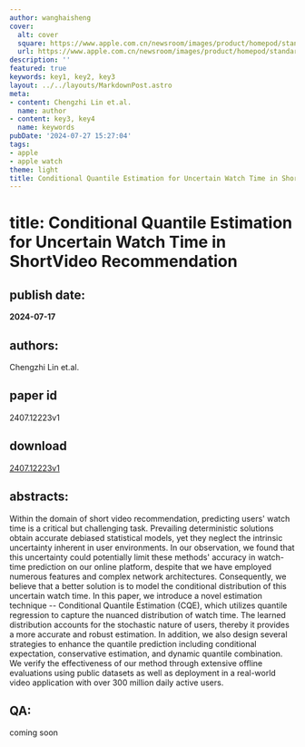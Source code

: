 ```yaml
---
author: wanghaisheng
cover:
  alt: cover
  square: https://www.apple.com.cn/newsroom/images/product/homepod/standard/Apple-HomePod-hero-230118_big.jpg.large_2x.jpg
  url: https://www.apple.com.cn/newsroom/images/product/homepod/standard/Apple-HomePod-hero-230118_big.jpg.large_2x.jpg
description: ''
featured: true
keywords: key1, key2, key3
layout: ../../layouts/MarkdownPost.astro
meta:
- content: Chengzhi Lin et.al.
  name: author
- content: key3, key4
  name: keywords
pubDate: '2024-07-27 15:27:04'
tags:
- apple
- apple watch
theme: light
title: Conditional Quantile Estimation for Uncertain Watch Time in ShortVideo Recommendation
---
```


# title: Conditional Quantile Estimation for Uncertain Watch Time in ShortVideo Recommendation 
## publish date: 
**2024-07-17** 
## authors: 
  Chengzhi Lin et.al. 
## paper id
2407.12223v1
## download
[2407.12223v1](http://arxiv.org/abs/2407.12223v1)
## abstracts:
Within the domain of short video recommendation, predicting users' watch time is a critical but challenging task. Prevailing deterministic solutions obtain accurate debiased statistical models, yet they neglect the intrinsic uncertainty inherent in user environments. In our observation, we found that this uncertainty could potentially limit these methods' accuracy in watch-time prediction on our online platform, despite that we have employed numerous features and complex network architectures. Consequently, we believe that a better solution is to model the conditional distribution of this uncertain watch time.   In this paper, we introduce a novel estimation technique -- Conditional Quantile Estimation (CQE), which utilizes quantile regression to capture the nuanced distribution of watch time. The learned distribution accounts for the stochastic nature of users, thereby it provides a more accurate and robust estimation. In addition, we also design several strategies to enhance the quantile prediction including conditional expectation, conservative estimation, and dynamic quantile combination. We verify the effectiveness of our method through extensive offline evaluations using public datasets as well as deployment in a real-world video application with over 300 million daily active users.
## QA:
coming soon
